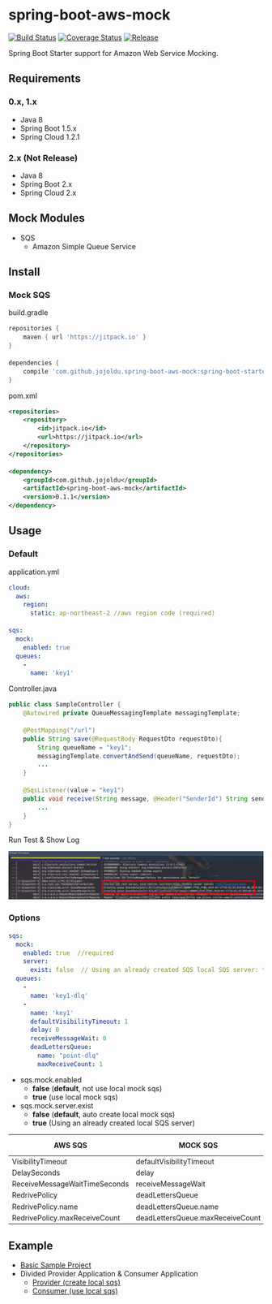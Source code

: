 # spring-boot-aws-mock

[![Build Status](https://travis-ci.org/jojoldu/spring-boot-aws-mock.svg?branch=master)](https://travis-ci.org/jojoldu/spring-boot-aws-mock) [![Coverage Status](https://coveralls.io/repos/github/jojoldu/spring-boot-aws-mock/badge.svg?branch=master)](https://coveralls.io/github/jojoldu/spring-boot-aws-mock?branch=master) [![Release](https://jitpack.io/v/jojoldu/spring-boot-aws-mock.svg)](https://jitpack.io/#jojoldu/spring-boot-aws-mock) 

Spring Boot Starter support for Amazon Web Service Mocking.

## Requirements

### 0.x, 1.x

* Java 8
* Spring Boot 1.5.x
* Spring Cloud 1.2.1

### 2.x (Not Release)

* Java 8
* Spring Boot 2.x
* Spring Cloud 2.x

## Mock Modules

* SQS
  * Amazon Simple Queue Service


## Install

### Mock SQS

build.gradle

```groovy
repositories {
    maven { url 'https://jitpack.io' }
}

dependencies {
    compile 'com.github.jojoldu.spring-boot-aws-mock:spring-boot-starter-mock-sqs:0.1.1'
}
```

pom.xml

```xml
<repositories>
    <repository>
        <id>jitpack.io</id>
        <url>https://jitpack.io</url>
    </repository>
</repositories>

<dependency>
    <groupId>com.github.jojoldu</groupId>
    <artifactId>spring-boot-aws-mock</artifactId>
    <version>0.1.1</version>
</dependency>
```
## Usage

### Default

application.yml

```yml
cloud:
  aws:
    region:
      static: ap-northeast-2 //aws region code (required)

sqs:
  mock:
    enabled: true
  queues:
    -
      name: 'key1' 
```

Controller.java

```java
public class SampleController {
    @Autowired private QueueMessagingTemplate messagingTemplate;

    @PostMapping("/url")
    public String save(@RequestBody RequestDto requestDto){
        String queueName = "key1";
        messagingTemplate.convertAndSend(queueName, requestDto);
        ...
    }

    @SqsListener(value = "key1")
    public void receive(String message, @Header("SenderId") String senderId) throws IOException {
        ...
    }
}
```

Run Test & Show Log

![log](./images/log.png)


### Options

```yml
sqs:
  mock:
    enabled: true  //required
    server:
      exist: false  // Using an already created SQS local SQS server: true     
  queues:
    -
      name: 'key1-dlq'
    -
      name: 'key1'
      defaultVisibilityTimeout: 1
      delay: 0
      receiveMessageWait: 0
      deadLettersQueue:
        name: "point-dlq"
        maxReceiveCount: 1
```

* sqs.mock.enabled
  * **false** (**default**, not use local mock sqs)
  * **true** (use local mock sqs) 
* sqs.mock.server.exist
  * **false** (**default**, auto create local mock sqs)
  * **true** (Using an already created local SQS server)
      
| AWS SQS                       | MOCK SQS                         | Default Value |
|-------------------------------|----------------------------------|---------------|
| VisibilityTimeout             | defaultVisibilityTimeout         | 30 (s)        |
| DelaySeconds                  | delay                            | 0  (s)        |
| ReceiveMessageWaitTimeSeconds | receiveMessageWait               | 0  (s)        |
| RedrivePolicy                 | deadLettersQueue                 | null          |
| RedrivePolicy.name            | deadLettersQueue.name            | null          |
| RedrivePolicy.maxReceiveCount | deadLettersQueue.maxReceiveCount | null          |

## Example

* [Basic Sample Project](https://github.com/jojoldu/spring-boot-aws-mock/tree/master/spring-boot-starter-mock-sample)
* Divided Provider Application & Consumer Application
  * [Provider (create local sqs)](https://github.com/jojoldu/spring-boot-aws-mock/blob/master/spring-boot-starter-mock-sample/src/main/resources/application.yml)
  * [Consumer (use local sqs)](https://github.com/jojoldu/spring-boot-aws-mock/blob/master/spring-boot-starter-mock-sample2/src/main/resources/application.yml)

